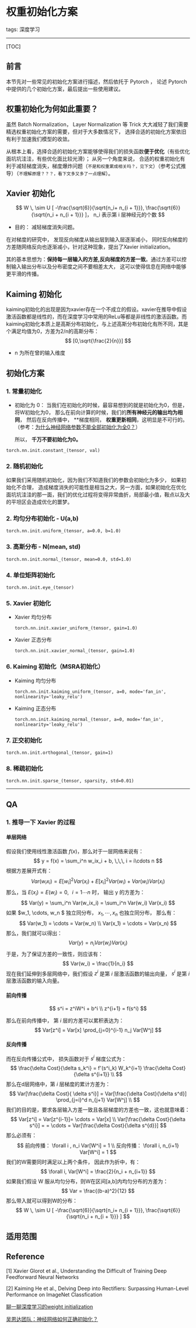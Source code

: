 # 权重初始化方案

tags: 深度学习

---

[TOC]

## 前言

本节先对一些常见的初始化方案进行描述，然后依托于 Pytorch ， 论述 Pytorch 中提供的几个初始化方案，最后提出一些使用建议。

## 权重初始化为何如此重要？

虽然 Batch Normalization， Layer Normalization 等 Trick 大大减轻了我们需要精选权重初始化方案的需要，但对于大多数情况下， 选择合适的初始化方案依旧有利于加速我们模型的收敛。

从根本上看，选择合适的初始化方案能够使得我们的损失函数**便于优化**（有些优化面坑坑洼洼，有些优化面比较光滑）； 从另一个角度来说， 合适的权重初始化有利于减轻梯度消失，梯度爆炸问题（`不是和权重累成相关吗？，见下文`）（参考公式推导）（`不理解原理？？？，看下文多又多了一点理解`）。

## Xavier 初始化

$$
W \, \sim U [ -\frac{\sqrt{6}}{\sqrt{n_i+ n_{i + 1}}}, \frac{\sqrt{6}}{\sqrt{n_i + n_{i + 1}}} ]，  n_i 表示第 i 层神经元的个数
$$

- 目的： 减轻梯度消失问题。

在对梯度的研究中，  发现反向梯度从输出层到输入层逐渐减小， 同时反向梯度的方差随网络反向也逐渐减小，针对这种现象，提出了Xavier initialization。

其的基本思想为：**保持每一层输入的方差,反向梯度的方差一致**。通过方差可以控制输入输出分布以及分布密度之间不要相差太大， 这可以使得信息在网络中能够更平滑的传播。

## Kaiming 初始化

kaiming初始化的出现是因为xavier存在一个不成立的假设。xavier在推导中假设激活函数都是线性的，而在深度学习中常用的ReLu等都是非线性的激活函数。而kaiming初始化本质上是高斯分布初始化，与上述高斯分布初始化有所不同，其是个满足均值为0，方差为2/n的高斯分布：
$$
[0,\sqrt{\frac{2}{n}}]
$$

- n  为所在曾的输入维度

## 初始化方案

### 1. 常量初始化

- 初始化为 0： 当我们在初始化的时候，最容易想到的就是初始化为0，但是，将W初始化为0， 那么在前向计算的时候，我们的**所有神经元的输出均为相同**， 然后在反向传播中， **梯度相同， **权重更新相同**，这明显是不可行的。（参考：[为什么神经网络参数不能全部初始化为全0？](https://zhuanlan.zhihu.com/p/27190255)）

  所以， **千万不要初始化为0。**

```
torch.nn.init.constant_(tensor, val)
```

###  2. 随机初始化

如果我们采用随机初始化，因为我们不知道我们的参数会初始化为多少， 如果初始化不合理， 造成梯度消失的可能性是相当之大，另一方面，如果初始化在优化面坑坑洼洼的那一面，我们的优化过程将变得异常曲折，局部最小值，鞍点以及大的平坦区会造成优化的噩梦。 

### 2. 均匀分布初始化 - U(a,b)

```
torch.nn.init.uniform_(tensor, a=0.0, b=1.0)
```

### 3. 高斯分布 - N(mean, std)

```
torch.nn.init.normal_(tensor, mean=0.0, std=1.0)
```

### 4.  单位矩阵初始化

```
torch.nn.init.eye_(tensor)
```

### 5. Xavier  初始化

- Xavier 均匀分布

  ```
  torch.nn.init.xavier_uniform_(tensor, gain=1.0)
  ```

- Xavier 正态分布

  ```
  torch.nn.init.xavier_normal_(tensor, gain=1.0)
  ```

### 6. Kaiming 初始化（MSRA初始化）



- Kaiming 均匀分布

  ```
  torch.nn.init.kaiming_uniform_(tensor, a=0, mode='fan_in', nonlinearity='leaky_relu')
  ```

- Kaiming 正态分布

  ```
  torch.nn.init.kaiming_normal_(tensor, a=0, mode='fan_in', nonlinearity='leaky_relu')
  ```

### 7. 正交初始化

```
torch.nn.init.orthogonal_(tensor, gain=1)
```

### 8. 稀疏初始化

```
torch.nn.init.sparse_(tensor, sparsity, std=0.01)
```



---



## QA

### 1. 推导一下 Xavier 的过程

#### 单层网络

假设我们使用线性激活函数 $f(x)$，那么对于一层网络来说有：
$$
y = f(x) = \sum_i^n w_ix_i + b, \,\,\, i = i\cdots n
$$
根据方差展开式有：
$$
Var(w_ix_i) = E[w_i]^2Var(x_i) + E[x_i]^2 Var(w_i) + Var(w_i) Var(x_i)
$$
那么，当 $E(x_i) = E(w_i) = 0, \,\,\,\, i = 1\cdots n$ 时， 输出 y 的方差为：
$$
Var(y) = \sum_i^n Var(w_ix_i) =  \sum_i^n Var(w_i) Var(x_i)
$$
如果 $w_1, \cdots, w_n $ 独立同分布， $x_1, \cdots, x_n$ 也独立同分布， 那么有：
$$
Var(w_1) = \cdots = Var(w_n)  \\ Var(x_1) = \cdots = Var(x_n)
$$
 那么，我们就可以得出：
$$
Var(y) = n_i Var(w_i) Var(x_i)
$$
于是，为了保证方差的一致性，则应该有：
$$
Var(w_i) = \frac{1}{n_i}
$$
现在我们延伸到多层网络中，我们假设 $z^i$ 是第 $i$ 层激活函数的输出向量， $s^i$ 是第 $i$ 层激活函数的输入向量。

#### 前向传播

$$
s^i = z^iW^i + b^i \\ z^{i+1} = f(s^i)
$$

那么在前向传播中， 第 $i$ 层的方差可以累积表达为：
$$
Var[z^i] = Var[x] \prod_{j=0}^{i-1} n_j Var[W^j]
$$

#### 反向传播

而在反向传播公式中， 损失函数对于 $s^i$ 梯度公式为：
$$
\frac{\delta Cost}{\delta s_k^i} = f'(s^i_k) W_k^{i+1} \frac{\delta Cost}{\delta s^{i+1}}  \\
$$
那么在d层网络中，第 $i$ 层梯度的累计方差为：
$$
Var[\frac{\delta Cost}{ \delta s^i}] = Var[\frac{\delta Cost}{\delta s^d}] \prod_{j=i}^d n_{j+1} Var[W^j] \\
$$
我们的目的是，要求各层输入方差一致且各层梯度的方差也一致，这也就意味着：
$$
Var[z^i] = Var[z^{i-1}]= \cdots = Var[x] \\ Var[\frac{\delta Cost}{\delta s^i}] =  = \cdots = Var[\frac{\delta Cost}{\delta s^{d}}]
$$
那么必须有：
$$
前向传播： \forall i ,  n_i Var[W^i] = 1 \\ 反向传播： \forall  i, n_{i+1} Var[W^i] = 1
$$
我们的W需要同时满足以上两个条件， 因此作为折中，有：
$$
\forall i, Var[W^i] = \frac{2}{n_i + n_{i+1}}
$$
如果我们假设 W 服从均匀分布，则W在区间[a,b]内均匀分布的方差为：
$$
Var = \frac{(b-a)^2}{12}
$$
那么带入就可以得到W的分布：
$$
W \, \sim U [ -\frac{\sqrt{6}}{\sqrt{n_i+ n_{i + 1}}}, \frac{\sqrt{6}}{\sqrt{n_i + n_{i + 1}}} ]
$$

## 适用范围

## Reference

[1]  Xavier Glorot et al., Understanding the Difficult of Training Deep Feedforward Neural Networks

[2]  Kaiming He et al., Delving Deep into Rectifiers: Surpassing Human-Level Performance on ImageNet Classfication

[聊一聊深度学习的weight initialization](<https://zhuanlan.zhihu.com/p/25110150>)

[吴恩达团队：神经网络如何正确初始化？](<http://www.zhuanzhi.ai/document/b5620e285c10477c1490566d8eeea207>)